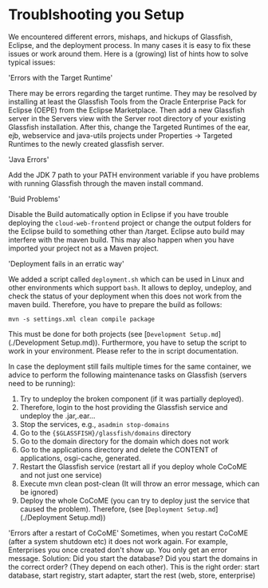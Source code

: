 # Troublshooting you Setup

We encountered different errors, mishaps, and hickups of Glassfish,
Eclipse, and the deployment process. In many cases it is easy to fix
these issues or work around them. Here is a (growing) list of hints
how to solve typical issues:

'Errors with the Target Runtime'

There may be errors regarding the target runtime. They may be resolved
by installing at least the Glassfish Tools from the Oracle Enterprise
Pack for Eclipse (OEPE) from the Eclipse Marketplace. Then add a new
Glassfish server in the Servers view with the Server root directory of
your existing Glassfish installation. After this, change the Targeted
Runtimes of the ear, ejb, webservice and java-utils projects under
Properties -> Targeted Runtimes to the newly created glassfish server.

'Java Errors'

Add the JDK 7 path to your PATH environment variable if you have
problems with running Glassfish through the maven install command.

'Buid Problems'

Disable the Build automatically option in Eclipse if you have trouble 
deploying the `cloud-web-frontend` project or change the output folders
for the Eclipse build to something other than /target. Eclipse auto
build may interfere with the maven build. This may also happen when you
have imported your project not as a Maven project.

'Deployment fails in an erratic way'

We added a script called `deployment.sh` which can be used in Linux and
other environments which support `bash`. It allows to deploy, undeploy,
and check the status of your deployment when this does not work from the
maven build. Therefore, you have to prepare the build as follows:

`mvn -s settings.xml clean compile package`

This must be done for both projects (see [`Development Setup.md`](./Development Setup.md)). 
Furthermore, you have to setup the script to work in your environment.
Please refer to the in script documentation.

In case the deployment still fails multiple times for the same
container, we advice to perform the following maintenance tasks on 
Glassfish (servers need to be running):

1. Try to undeploy the broken component (if it was partially deployed).
2. Therefore, login to the host providing the Glassfish service and undeploy the .jar,.ear...
3. Stop the services, e.g., `asadmin stop-domains` 
4. Go to the `{$GLASSFISH}/glassfish/domains` directory
5. Go to the domain directory for the domain which does not work
6. Go to the applications directory and delete the CONTENT of applications, osgi-cache, generated.
7. Restart the Glassfish service (restart all if you deploy whole CoCoME and not just one service)
8. Execute mvn clean post-clean (It will throw an error message, which can be ignored)
9. Deploy the whole CoCoME (you can try to deploy just the service that caused the problem). Therefore,
   (see [`Deployment Setup.md`](./Deployment Setup.md))

'Errors after a restart of CoCoME'
Sometimes, when you restart CoCoME (after a system shutdown etc) it does not work again. For example, 
Enterprises you once created don't show up. You only get an error message.
Solution: Did you start the database? Did you start the domains in the correct order? (They depend 
on each other). 
This is the right order: start database, start registry, start adapter, start the rest (web, store, enterprise)
